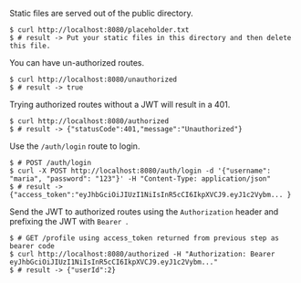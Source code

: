 Static files are served out of the public directory.

```
$ curl http://localhost:8080/placeholder.txt
$ # result -> Put your static files in this directory and then delete this file.
```

You can have un-authorized routes.

```
$ curl http://localhost:8080/unauthorized
$ # result -> true
```

Trying authorized routes without a JWT will result in a 401.

```
$ curl http://localhost:8080/authorized
$ # result -> {"statusCode":401,"message":"Unauthorized"}
```

Use the `/auth/login` route to login.

```
$ # POST /auth/login
$ curl -X POST http://localhost:8080/auth/login -d '{"username": "maria", "password": "123"}' -H "Content-Type: application/json"
$ # result -> {"access_token":"eyJhbGciOiJIUzI1NiIsInR5cCI6IkpXVCJ9.eyJ1c2Vybm... }
```

Send the JWT to authorized routes using the `Authorization` header and prefixing the JWT with `Bearer `.

```
$ # GET /profile using access_token returned from previous step as bearer code
$ curl http://localhost:8080/authorized -H "Authorization: Bearer eyJhbGciOiJIUzI1NiIsInR5cCI6IkpXVCJ9.eyJ1c2Vybm..."
$ # result -> {"userId":2}
```
